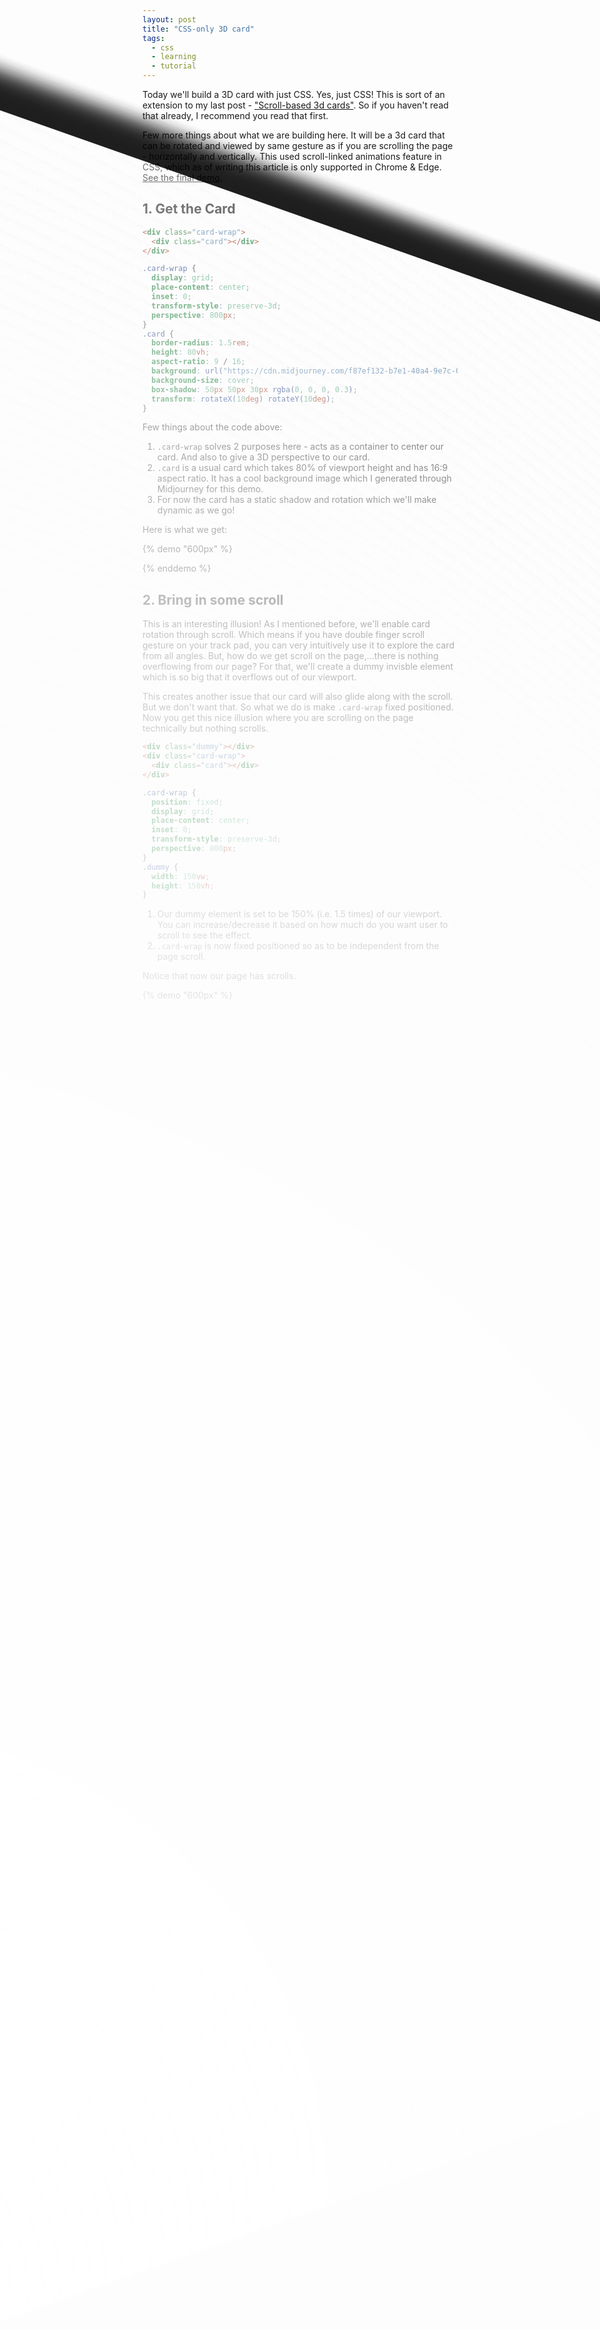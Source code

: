 ```yaml
---
layout: post
title: "CSS-only 3D card"
tags:
  - css
  - learning
  - tutorial
---
```


Today we'll build a 3D card with just CSS. Yes, just CSS! This is sort of an extension to my last post - ["Scroll-based 3d cards"](/blog/scroll-based-3d-cards/). So if you haven't read that already, I recommend you read that first.

Few more things about what we are building here. It will be a 3d card that can be rotated and viewed by same gesture as if you are scrolling the page - horizontally and vertically. This used scroll-linked animations feature in CSS, which as of writing this article is only supported in Chrome & Edge. [See the final demo](#final-demo-🥳).

## 1. Get the Card

```html
<div class="card-wrap">
  <div class="card"></div>
</div>
```

```css
.card-wrap {
  display: grid;
  place-content: center;
  inset: 0;
  transform-style: preserve-3d;
  perspective: 800px;
}
.card {
  border-radius: 1.5rem;
  height: 80vh;
  aspect-ratio: 9 / 16;
  background: url("https://cdn.midjourney.com/f87ef132-b7e1-40a4-9e7c-0bf90e7e7724/0_3.png");
  background-size: cover;
  box-shadow: 50px 50px 30px rgba(0, 0, 0, 0.3);
  transform: rotateX(10deg) rotateY(10deg);
}
```

Few things about the code above:

1. `.card-wrap` solves 2 purposes here - acts as a container to center our card. And also to give a 3D perspective to our card.
2. `.card` is a usual card which takes 80% of viewport height and has 16:9 aspect ratio. It has a cool background image which I generated through Midjourney for this demo.
3. For now the card has a static shadow and rotation which we'll make dynamic as we go!

Here is what we get:

{% demo "600px" %}

<div class="card-wrap">
  <div class="card"></div>
</div>
<style>
.card-wrap {
  display: grid;
  place-content: center;
  inset: 0;
  transform-style: preserve-3d;
  perspective: 800px;
}
.card {
  border-radius: 1.5rem;
  height: 80vh;
  aspect-ratio: 9 / 16;
  background: url("https://cdn.midjourney.com/f87ef132-b7e1-40a4-9e7c-0bf90e7e7724/0_3.png");
  background-size: cover;
  box-shadow: 50px 50px 30px rgba(0, 0, 0, 0.3);
  transform: rotateX(10deg) rotateY(10deg);
}
</style>
{% enddemo %}

## 2. Bring in some scroll

This is an interesting illusion! As I mentioned before, we'll enable card rotation through scroll. Which means if you have double finger scroll gesture on your track pad, you can very intuitively use it to explore the card from all angles. But, how do we get scroll on the page,...there is nothing overflowing from our page? For that, we'll create a dummy invisble element which is so big that it overflows out of our viewport.

This creates another issue that our card will also glide along with the scroll. But we don't want that. So what we do is make `.card-wrap` fixed positioned. Now you get this nice illusion where you are scrolling on the page technically but nothing scrolls.

```html
<div class="dummy"></div>
<div class="card-wrap">
  <div class="card"></div>
</div>
```

```css
.card-wrap {
  position: fixed;
  display: grid;
  place-content: center;
  inset: 0;
  transform-style: preserve-3d;
  perspective: 800px;
}
.dummy {
  width: 150vw;
  height: 150vh;
}
```

1. Our dummy element is set to be 150% (i.e. 1.5 times) of our viewport. You can increase/decrease it based on how much do you want user to scroll to see the effect.
2. `.card-wrap` is now fixed positioned so as to be independent from the page scroll.

Notice that now our page has scrolls.

{% demo "600px" %}

<div class="dummy"></div>
<div class="card-wrap">
  <div class="card"></div>
</div>
<style>
.card-wrap {
  position: fixed;
  display: grid;
  place-content: center;
  inset: 0;
  transform-style: preserve-3d;
  perspective: 800px;
}
.dummy {
  width: 150vw;
  height: 150vh;
}
.card {
  border-radius: 1.5rem;
  height: 80vh;
  aspect-ratio: 9 / 16;
  background: url("https://cdn.midjourney.com/f87ef132-b7e1-40a4-9e7c-0bf90e7e7724/0_3.png");
  background-size: cover;
  box-shadow: 50px 50px 30px rgba(0, 0, 0, 0.3);
  transform: rotateX(10deg) rotateY(10deg);
}
</style>
{% enddemo %}

## 3. Rotate card as we scroll

It's time to use some scroll-linked animation to rotate our card. Again, to get a recap, you can [go through my previous post about scroll-linked animations](/blog/scroll-based-3d-cards/).

We'll have the card rotated from `-10deg` to `10deg` on x and y axes as we scroll, similar to how we did in the 3d card carousel.

```css
:root {
  --rotation: 10deg;
}
.card {
  animation: rotate-x linear, rotate-y linear;
  animation-timeline: scroll(root inline), scroll(root block);
}
@keyframes rotate-x {
  from {
    transform: rotateX(var(--rotation));
  }
  to {
    transform: rotateX(calc(var(--rotation) * -1));
  }
}
@keyframes rotate-y {
  from {
    transform: rotateX(calc(var(--rotation) * -1));
  }
  to {
    transform: rotateX(var(--rotation));
  }
}
```

1. `rotate-x` & `rotate-y` are 2 animations that rotate from -10deg to 10deg respectively.
2. We add 2 animations on the card. Note how we also assign 2 different animation timelines because we want to attach the `rotate-x` animation with y-direction scroll and `rotate-y` animation with x-direction scroll.
3. Another thing different from the previous blog post is that we are not creating a named scroll here. Another shortcut to attach animation timeline to scroll is using the `scroll` function. `root` inside `scroll` simply means we are referring to document's root scroll.
4. Notice how x rotation goes from positive to negative while y rotation is opposite? This is just to make the rotation direction consistent with the scroll direction.

Except that this doesn't work as expected! Try for yourself and observe how it behaves:

{% demo "600px" %}

<div class="dummy"></div>
<div class="card-wrap">
  <div class="card"></div>
</div>
<style>
  :root {
  --rotation: 10deg;
}
.card-wrap {
  position: fixed;
  display: grid;
  place-content: center;
  inset: 0;
  transform-style: preserve-3d;
  perspective: 800px;
}
.dummy {
  width: 150vw;
  height: 150vh;
}
.card {
  border-radius: 1.5rem;
  height: 80vh;
  aspect-ratio: 9 / 16;
  background: url("https://cdn.midjourney.com/f87ef132-b7e1-40a4-9e7c-0bf90e7e7724/0_3.png");
  background-size: cover;
  box-shadow: 50px 50px 30px rgba(0, 0, 0, 0.3);
  animation: rotate-x linear, rotate-y linear;
  animation-timeline: scroll(root inline), scroll(root block);
}
@keyframes rotate-x {
  from {
    transform: rotateX(var(--rotation));
  }
  to {
    transform: rotateX(calc(var(--rotation) * -1));
  }
}
@keyframes rotate-y {
  from {
    transform: rotateX(calc(var(--rotation) * -1));
  }
  to {
    transform: rotateX(var(--rotation));
  }
}
</style>
{% enddemo %}

The card rotates nicely as you scroll vertically. But horizontal scroll doesn't affect the card's rotation. Do you see what's wrong? Hint: It's the 2 keyframe animations.

The issue is - both animations modify the `transform` property of the card. So one overrides other. Since `rotate-y` is set after `rotate-x` on the card in the `animation` property, vertical scroll works. Let's fix this issue next.

## 4. Making both rotations work

It's clear that our animations can't simply work on the `transform` property since one overrides other. One solution here is to have each animation only work on a particular axis rotation. But there are no `rotateX` or `rotateY` properties in CSS. Custom properties to the rescue! When the property we want isn't there, we can create our own custom properties.

```css
.card {
  transform: rotateX(var(--ry)) rotateY(var(--rx));
  animation: rotate-x linear, rotate-y linear;
  animation-timeline: scroll(root inline), scroll(root block);
}
@property --rx {
  syntax: "<angle>";
  initial-value: 0deg;
  inherits: false;
}
@property --ry {
  syntax: "<angle>";
  initial-value: 0deg;
  inherits: false;
}
@keyframes rotate-x {
  0% {
    --rx: var(--rotation);
  }
  100% {
    --rx: calc(var(--rotation) * -1);
  }
}
@keyframes rotate-y {
  0% {
    --ry: calc(var(--rotation) * -1);
  }
  100% {
    --ry: var(--rotation);
  }
}
```

1. Our keyframe animations now modify `--rx` and `--ry` custom properties now.
2. Custom properties by default are non-animatable. Unless we define what kind of value they can contain, through the `@property` rule. We define our custom properties to be of type `<angle>`.
3. Our card uses the 2 custom properties as `transform: rotateX(var(--ry)) rotateY(var(--rx))`.

{% demo "600px" %}

<div class="dummy"></div>
<div class="card-wrap">
  <div class="card"></div>
</div>
<style>
  :root {
  --rotation: 10deg;
}
  .card-wrap {
  position: fixed;
  display: grid;
  place-content: center;
  inset: 0;
  transform-style: preserve-3d;
  perspective: 800px;
}
.dummy {
  width: 150vw;
  height: 150vh;
}
.card {
  border-radius: 1.5rem;
  height: 80vh;
  aspect-ratio: 9 / 16;
  background: url("https://cdn.midjourney.com/f87ef132-b7e1-40a4-9e7c-0bf90e7e7724/0_3.png");
  background-size: cover;
  box-shadow: 50px 50px 30px rgba(0, 0, 0, 0.3);
  transform: rotateX(var(--ry)) rotateY(var(--rx));
  animation: rotate-x linear, rotate-y linear;
  animation-timeline: scroll(root inline), scroll(root block);
}

@property --rx {
syntax: "<angle>";
initial-value: 0deg;
inherits: false;
}
@property --ry {
syntax: "<angle>";
initial-value: 0deg;
inherits: false;
}
@keyframes rotate-x {
0% {
--rx: var(--rotation);
}
100% {
--rx: calc(var(--rotation) \* -1);
}
}
@keyframes rotate-y {
0% {
--ry: calc(var(--rotation) \* -1);
}
100% {
--ry: var(--rotation);
}
}
</style>
{% enddemo %}

## 5. Make shadows dynamic

```css
:root {
  --shadow-length: 50px;
}
.card {
  box-shadow: var(--shadow-x) var(--shadow-y) 30px rgba(0, 0, 0, 0.3);
  transform: rotateX(var(--ry)) rotateY(var(--rx));
  animation: rotate-x linear, rotate-y linear, shadow-x linear, shadow-y linear;
  animation-timeline: scroll(root inline), scroll(root block), scroll(
      root inline
    ), scroll(root block);
}
/* other animations */
@property --shadow-x {
  syntax: "<length>";
  initial-value: 0px;
  inherits: false;
}
@keyframes shadow-x {
  0% {
    --shadow-x: calc(-1 * var(--shadow-length));
  }
  100% {
    --shadow-x: var(--shadow-length);
  }
}
@property --shadow-y {
  syntax: "<length>";
  initial-value: 0px;
  inherits: false;
}
@keyframes shadow-y {
  0% {
    --shadow-y: calc(-1 * var(--shadow-length));
  }
  100% {
    --shadow-y: var(--shadow-length);
  }
}
```

More or less similar to how we added rotation on both axes, we add 2 shadow animations for x and y direction. Our card is looking pretty 3D now:

{% demo "600px" %}

<div class="dummy"></div>
<div class="card-wrap">
  <div class="card"></div>
</div>
<style>
  :root {
  --rotation: 10deg;
  --shadow-length: 50px;
}
.card-wrap {
  position: fixed;
  display: grid;
  place-content: center;
  inset: 0;
  transform-style: preserve-3d;
  perspective: 800px;
}
.dummy {
  width: 150vw;
  height: 150vh;
}
.card {
  border-radius: 1.5rem;
  height: 80vh;
  aspect-ratio: 9 / 16;
  background: url("https://cdn.midjourney.com/f87ef132-b7e1-40a4-9e7c-0bf90e7e7724/0_3.png");
  background-size: cover;
  box-shadow: var(--shadow-x) var(--shadow-y) 30px rgba(0, 0, 0, 0.3);
  transform: rotateX(var(--ry)) rotateY(var(--rx));
  animation: rotate-x linear, rotate-y linear, shadow-x linear, shadow-y linear;
  animation-timeline: scroll(root inline), scroll(root block),
    scroll(root inline), scroll(root block);
}

@property --rx {
syntax: "<angle>";
initial-value: 0deg;
inherits: false;
}
@property --ry {
syntax: "<angle>";
initial-value: 0deg;
inherits: false;
}

@keyframes rotate-x {
0% {
--rx: var(--rotation);
}
100% {
--rx: calc(var(--rotation) \* -1);
}
}
@keyframes rotate-y {
0% {
--ry: calc(var(--rotation) \* -1);
}
100% {
--ry: var(--rotation);
}
}

@property --shadow-x {
syntax: "<length>";
initial-value: 0px;
inherits: false;
}
@keyframes shadow-x {
0% {
--shadow-x: calc(-1 \* var(--shadow-length));
}
100% {
--shadow-x: var(--shadow-length);
}
}
@property --shadow-y {
syntax: "<length>";
initial-value: 0px;
inherits: false;
}
@keyframes shadow-y {
0% {
--shadow-y: calc(-1 \* var(--shadow-length));
}
100% {
--shadow-y: var(--shadow-length);
}
}
</style>
{% enddemo %}

## 6. Icing - Shine ✨

There is one final effect we can add to make our card real 3D - a shine! We create the shine through a `radial-gradient` over the card's current background image. We also move that shine across the card as it rotates.

```css
.card {
  ...
  background: radial-gradient(
      circle at var(--shine-x) var(--shine-y),
      #fffa 40px,
      #0000
    ),
    url("https://cdn.midjourney.com/f87ef132-b7e1-40a4-9e7c-0bf90e7e7724/0_3.png");
  ...
  animation: rotate-y linear, shadow-y linear, rotate-x linear, shadow-x linear,
    anim-shine-x linear, anim-shine-y linear;
  animation-timeline: scroll(root), scroll(root), scroll(root inline), scroll(root inline),
    scroll(root inline), scroll(root);
}
/* other animations */
@property --shine-x {
  syntax: "<percentage>";
  initial-value: 0%;
  inherits: false;
}
@property --shine-y {
  syntax: "<percentage>";
  initial-value: 0%;
  inherits: false;
}
@keyframes anim-shine-x {
  0% {
    --shine-x: 0%;
  }
  100% {
    --shine-x: 100%;
  }
}
@keyframes anim-shine-y {
  0% {
    --shine-y: 100%;
  }
  100% {
    --shine-y: 0%;
  }
}
```

The shine is a circle created with `radial-gradient` from transparent white to complete transparent and whose center keeps on moving through the custom variables.

### Final demo 🥳

{% demo "600px" %}

<div class="dummy"></div>
<div class="card-wrap">
  <div class="card"></div>
</div>
<style>
  :root {
      --rotation: 10deg;
      --shadow-length: 50px;
    }
    ::-webkit-scrollbar,
    ::-webkit-scrollbar-thumb,
    ::-webkit-scrollbar-track,
    ::-webkit-scrollbar-corner {
      /*background: transparent;*/
    }
    .card-wrap {
      position: fixed;
      display: grid;
      place-content: center;
      inset: 0;
      transform-style: preserve-3d;
      perspective: 800px;
    }
    .card {
      border-radius: 1.5rem;
      height: 80vh;
      aspect-ratio: 9 / 16;
      background: radial-gradient(
          circle at var(--shine-x) var(--shine-y),
          #fffa 40px,
          #0000
        ),
        url("https://cdn.midjourney.com/f87ef132-b7e1-40a4-9e7c-0bf90e7e7724/0_3.png");
      background-size: cover;
      box-shadow: var(--shadow-x) var(--shadow-y) 30px rgba(0, 0, 0, 0.3);
      transform: rotateX(var(--ry)) rotateY(var(--rx));
      animation: rotate-y linear, shadow-y linear, rotate-x linear,
        shadow-x linear, anim-shine-x linear, anim-shine-y linear;
      animation-timeline: scroll(root), scroll(root), scroll(root inline),
        scroll(root inline), scroll(root inline), scroll(root);
    }
    .dummy {
      width: 150vw;
      height: 150vh;
    }
    @property --rx {
      syntax: "<angle>";
      initial-value: 0deg;
      inherits: false;
    }
    @property --ry {
      syntax: "<angle>";
      initial-value: 0deg;
      inherits: false;
    }
 
    @keyframes rotate-x {
    0% {
    --rx: var(--rotation);
    }
    100% {
    --rx: calc(var(--rotation) \* -1);
    }
    }
    @keyframes rotate-y {
    0% {
    --ry: calc(var(--rotation) \* -1);
    }
    100% {
    --ry: var(--rotation);
    }
    }
    @property --shadow-y {
      syntax: "<length>";
      initial-value: 0px;
      inherits: false;
    }
    @keyframes shadow-y {
      0% {
        --shadow-y: calc(-1 * var(--shadow-length));
      }
      100% {
        --shadow-y: var(--shadow-length);
      }
    }
    @property --shadow-x {
      syntax: "<length>";
      initial-value: 0px;
      inherits: false;
    }
    @keyframes shadow-x {
      0% {
        --shadow-x: var(--shadow-length);
      }
      100% {
        --shadow-x: calc(-1 * var(--shadow-length));
      }
    }
    @property --shine-x {
      syntax: "<percentage>";
      initial-value: 0%;
      inherits: false;
    }
    @property --shine-y {
      syntax: "<percentage>";
      initial-value: 0%;
      inherits: false;
    }
    @keyframes anim-shine-x {
      0% {
        --shine-x: 0%;
      }
      100% {
        --shine-x: 100%;
      }
    }
    @keyframes anim-shine-y {
      0% {
        --shine-y: 100%;
      }
      100% {
        --shine-y: 0%;
      }
    }
</style>
{% enddemo %}

<div class="d-f jc-c">
<a href="https://webmaker.app/app/?html=%3Cdiv%20class%3D%22dummy%22%3E%3C%2Fdiv%3E%0A%3Cdiv%20class%3D%22card-wrap%22%3E%0A%20%20%3Cdiv%20class%3D%22card%22%3E%3C%2Fdiv%3E%0A%3C%2Fdiv%3E&css=%3Aroot%20%7B--rotation%3A%2010deg%3B--shadow-length%3A%2050px%3B%7D.card-wrap%20%7Bposition%3A%20fixed%3Bdisplay%3A%20grid%3Bplace-content%3A%20center%3Binset%3A%200%3Btransform-style%3A%20preserve-3d%3Bperspective%3A%20800px%3B%7D.card%20%7Bborder-radius%3A%201.5rem%3Bheight%3A%2080vh%3Baspect-ratio%3A%209%20%2F%2016%3Bbackground%3A%20radial-gradient(circle%20at%20var(--shine-x)%20var(--shine-y)%2C%23fffa%2040px%2C%230000)%2Curl(%22https%3A%2F%2Fcdn.midjourney.com%2Ff87ef132-b7e1-40a4-9e7c-0bf90e7e7724%2F0_3.png%22)%3Bbackground-size%3A%20cover%3Bbox-shadow%3A%20var(--shadow-x)%20var(--shadow-y)%2030px%20rgba(0%2C%200%2C%200%2C%200.3)%3Btransform%3A%20rotateX(var(--ry))%20rotateY(var(--rx))%3Banimation%3A%20rotate-y%20linear%2C%20shadow-y%20linear%2C%20rotate-x%20linear%2Cshadow-x%20linear%2C%20anim-shine-x%20linear%2C%20anim-shine-y%20linear%3Banimation-timeline%3A%20scroll(root)%2C%20scroll(root)%2C%20scroll(root%20inline)%2Cscroll(root%20inline)%2C%20scroll(root%20inline)%2C%20scroll(root)%3B%7D.dummy%20%7Bwidth%3A%20150vw%3Bheight%3A%20150vh%3B%7D%40property%20--rx%20%7Bsyntax%3A%20%22%3Cangle%3E%22%3Binitial-value%3A%200deg%3Binherits%3A%20false%3B%7D%40property%20--ry%20%7Bsyntax%3A%20%22%3Cangle%3E%22%3Binitial-value%3A%200deg%3Binherits%3A%20false%3B%7D%40keyframes%20rotate-x%20%7B0%25%20%7B--rx%3A%20var(--rotation)%3B%7D100%25%20%7B--rx%3A%20calc(var(--rotation)%20*%20-1)%3B%7D%7D%40keyframes%20rotate-y%20%7B0%25%20%7B--ry%3A%20calc(var(--rotation)%20*%20-1)%3B%7D100%25%20%7B--ry%3A%20var(--rotation)%3B%7D%7D%40property%20--shadow-y%20%7Bsyntax%3A%20%22%3Clength%3E%22%3Binitial-value%3A%200px%3Binherits%3A%20false%3B%7D%40keyframes%20shadow-y%20%7B0%25%20%7B--shadow-y%3A%20calc(-1%20*%20var(--shadow-length))%3B%7D100%25%20%7B--shadow-y%3A%20var(--shadow-length)%3B%7D%7D%40property%20--shadow-x%20%7Bsyntax%3A%20%22%3Clength%3E%22%3Binitial-value%3A%200px%3Binherits%3A%20false%3B%7D%40keyframes%20shadow-x%20%7B0%25%20%7B--shadow-x%3A%20var(--shadow-length)%3B%7D100%25%20%7B--shadow-x%3A%20calc(-1%20*%20var(--shadow-length))%3B%7D%7D%40property%20--shine-x%20%7Bsyntax%3A%20%22%3Cpercentage%3E%22%3Binitial-value%3A%200%25%3Binherits%3A%20false%3B%7D%40property%20--shine-y%20%7Bsyntax%3A%20%22%3Cpercentage%3E%22%3Binitial-value%3A%200%25%3Binherits%3A%20false%3B%7D%40keyframes%20anim-shine-x%20%7B0%25%20%7B--shine-x%3A%200%25%3B%7D100%25%20%7B--shine-x%3A%20100%25%3B%7D%7D%40keyframes%20anim-shine-y%20%7B0%25%20%7B--shine-y%3A%20100%25%3B%7D100%25%20%7B--shine-y%3A%200%25%3B%7D%7D">See demo with code in Web Maker</a>
</div>

This illusion works best on a mobile where scrolling is much more easy and intuitive. One improvement that can be done for mobile (or for trackpad supported devices) is hiding the scrollbars, which makes the whole effect more seamless.

```css
::-webkit-scrollbar,
::-webkit-scrollbar-thumb,
::-webkit-scrollbar-track,
::-webkit-scrollbar-corner {
  background: transparent;
}
```

If you enjoyed reading this, do share!
